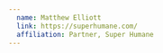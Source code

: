 ```yaml
---
  name: Matthew Elliott
  link: https://superhumane.com/
  affiliation: Partner, Super Humane
---
```

